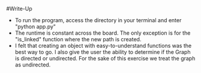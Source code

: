 #Write-Up

 - To run the program, access the directory in your terminal and enter "python app.py"
 - The runtime is constant across the board. The only exception is for the "is_linked" function where the new path is created.
 - I felt that creating an object with easy-to-understand functions was the best way to go. I also give the user the ability to determine if the Graph is directed or undirected. For the sake of this exercise we treat the graph as undirected.
